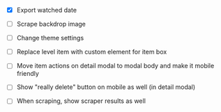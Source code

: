 - [x] Export watched date
- [ ] Scrape backdrop image

- [ ] Change theme settings
- [ ] Replace level item with custom element for item box

- [ ] Move item actions on detail modal to modal body and make it mobile
    friendly

- [ ] Show "really delete" button on mobile as well (in detail modal)

- [ ] When scraping, show scraper results as well
